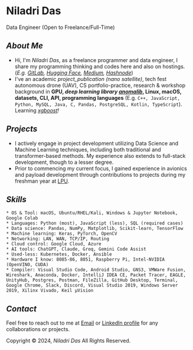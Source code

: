 **Niladri Das**
================

Data Engineer (Open to Freelance/Full-Time)

***About Me***
------------

- Hi, I'm _Niladri Das_, as a freelance programmer and data engineer, I share my programming thinking and codes here and also on hostings. (_E.g. [GitLab](https://gitlab.com/niladridas), [Hugging Face](https://huggingface.co/officialniladridas/), [Medium](https://medium.com/@niladrridas), [Hashnode](https://hashnode.com/@niladridas)_)
- I've an academic _project_publication (nano satellite)_, tech fest autonomous drone (UAV), CS portfolio-practice, research & workshop background in **GPU, _deep learning library [anomalib](https://github.com/openvinotoolkit/anomalib)_, Linux, macOS, datasets, CLI, API, programming languages** (E.g. `C++, JavaScript, Python, MySQL, Java, C, Pandas, PostgreSQL, Kotlin, TypeScript`). Learning _[xgboost](https://xgboost.readthedocs.io/en/latest/)!_

***Projects***
------------

- I actively engage in project development utilizing Data Science and Machine Learning techniques, including both traditional and transformer-based methods. My experience also extends to full-stack development, though to a lesser degree.
- Prior to commencing my current focus, I gained experience in avionics and payload development through contributions to projects during my freshman year at [LPU](https://www.lpu.in/).

***Skills***
------------

```
* OS & Tool: macOS, Ubuntu/RHEL/Kali, Windows & Jupyter Notebook, Google Colab
* Languages: Python (most), JavaScript (less), SQL (required cases)
* Data science: Pandas, NumPy, Matplotlib, Scikit-learn, TensorFlow
* Machine learning: Keras, PyTorch, OpenCV
* Networking: LAN, WAN, TCP/IP, Routing
* Cloud control: Google Cloud, Azure
* AI tools: ChatGPT, Claude, Groq, Gemini Code Assist
* Used-less: Kubernetes, Docker, Ansible
* Hardware I know: 8085-86, 8051, Raspberry Pi, Intel-NVIDIA (OpenVINO, CUDA)
* Compiler: Visual Studio Code, Android Studio, GNS3, VMWare Fusion, Wireshark, Anaconda, Docker, IntelliJ IDEA CE, Packet Tracer, EAGLE, UnityHub, Postgres, Postman, FileZilla, GitHub Desktop, Terminal, Google Chrome, Slack, Discord, Visual Studio 2019, Windows Server 2019, Xilinx Vivado, Keil µVision
```

***Contact***
------------

Feel free to reach out to me at [Email](ndas1262000@gmail.com) or [LinkedIn profile](https://www.linkedin.com/in/niladrridas) for any collaborations or projects.

Copyright © 2024, _Niladri Das_ All Rights Reserved.
